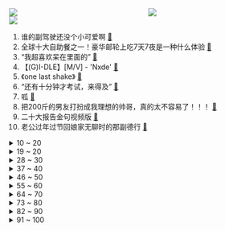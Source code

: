 <div >
	<a style="float:left;width:55%;" href = "https://github.com/anuraghazra/github-readme-stats">
	 <img src = "https://github-readme-stats.vercel.app/api?username=iuuuuuaena&theme=buefy&show_icons=true"/>
	</a>
	<a  style="float:right;width:45%" href = "https://github.com/anuraghazra/github-readme-stats">
	 <img  src="https://github-readme-stats.vercel.app/api/top-langs/?username=anuraghazra&layout=compact"/>
	</a>
	</div>

[![](https://img.shields.io/badge/jxd-@jxdgogogo.xyz-yellowgreen.svg)](https://www.jxdgogogo.xyz)<br>
1. 谁的副驾驶还没个小可爱啊 [:link:](//www.bilibili.com/video/BV1LR4y1X71L) <br>
2. 全球十大自助餐之一！豪华邮轮上吃7天7夜是一种什么体验 [:link:](//www.bilibili.com/video/BV1DP411P7om) <br>
3. “我超喜欢呆在里面的” [:link:](//www.bilibili.com/video/BV1AD4y1C721) <br>
4. 【(G)I-DLE】[M/V] - 'Nxde' [:link:](//www.bilibili.com/video/BV1wW4y1n7y3) <br>
5. 《one last shake》 [:link:](//www.bilibili.com/video/BV1He4y1v7tx) <br>
6. “还有十分钟才考试，来得及” [:link:](//www.bilibili.com/video/BV1ve4y1S7W6) <br>
7. 呱 [:link:](//www.bilibili.com/video/BV1Hd4y117qy) <br>
8. 把200斤的男友打扮成我理想的帅哥，真的太不容易了！！！ [:link:](//www.bilibili.com/video/BV1te4y1S7eW) <br>
9. 二十大报告金句视频版 [:link:](//www.bilibili.com/video/BV13g41187rQ) <br>
10. 老公过年过节回娘家无聊时的那副德行 [:link:](//www.bilibili.com/video/BV12P411P7am) <br>
<details>
<summary>10 ~ 20</summary>

11. 【高龄老人旅行攻略】带84岁的爷爷来一场说走就走的旅行需要花多少钱｜爷爷的一百个愿望｜攻略分享｜4天5夜北京之旅 [:link:](//www.bilibili.com/video/BV1CG411j7xa) <br>
12. 当你拍短视频拍着玩却不小心火了 [:link:](//www.bilibili.com/video/BV1gG41177Bj) <br>
13. 闪电侠做菜都没我这么急？ [:link:](//www.bilibili.com/video/BV14d4y117dc) <br>
14. 龙族《IVORY TOWER》完整版翻唱 [:link:](//www.bilibili.com/video/BV1rG411j7u9) <br>
15. 这真的不是全国统一的吗？ [:link:](//www.bilibili.com/video/BV1ve4y1E7yR) <br>
16. 据说这才是正确的吃鱼方法？做完之后我直呼离谱到家！ [:link:](//www.bilibili.com/video/BV1Rm4y1A71t) <br>
17. 小城市让人绝望的文娱生活！ [:link:](//www.bilibili.com/video/BV1xR4y1X7wj) <br>
18. 用科学打破次元壁！我终于成为了我梦里的剑客！ [:link:](//www.bilibili.com/video/BV1fg411h7rP) <br>
19. 对话河北首富 [:link:](//www.bilibili.com/video/BV1X44y1f7NE) <br>
</details>
<details>
<summary>19 ~ 20</summary>

20. 北方人第一次来顺德，你告诉我这叫“简单喝碗粥”？ [:link:](//www.bilibili.com/video/BV1q14y177jn) <br>
21. 外国博主英文讲解：二十大为什么如此重要？ [:link:](//www.bilibili.com/video/BV1ug41187Kx) <br>
22. 【NCT】Cover | CHENLE, JISUNG - YOUTH (Troye Sivan) [:link:](//www.bilibili.com/video/BV1eD4y1C7Bs) <br>
23. 退休教师李爷爷满头白发，在路灯下义务教孩子书法近10年，“老师”两个字突然在爷爷身上找到了答案！ [:link:](//www.bilibili.com/video/BV1u84y1z7A3) <br>
24. 假如……人生能有一点变化…… [:link:](//www.bilibili.com/video/BV1z14y177iC) <br>
25. 什么叫国产战争片天花板！《特级英雄黄继光》硬核影评 [:link:](//www.bilibili.com/video/BV17D4y1C7W5) <br>
26. 你卡进了后室……但是你速通了它（要素过多注意） [:link:](//www.bilibili.com/video/BV1vR4y1X7P2) <br>
27. 上次干活不小心摔伤了，养伤期间发个库存，感谢小伙伴们的支持。 [:link:](//www.bilibili.com/video/BV1yK411Q75o) <br>
28. 最后一次上梁山！开启征辽新篇章！《水浒传》P42 [:link:](//www.bilibili.com/video/BV1kP41177Co) <br>
</details>
<details>
<summary>28 ~ 30</summary>

29. 【原神】所有角色换成妮露大招，对你使用魅惑~ [:link:](//www.bilibili.com/video/BV19N4y1c7in) <br>
30. 高情商vs低情商 [:link:](//www.bilibili.com/video/BV1nK411Q7Xc) <br>
31. 爸爸教育女儿少玩点多花时间学习，反被女儿灵魂拷问 [:link:](//www.bilibili.com/video/BV1aG411j7uq) <br>
32. 羊顿-羊子力学 [:link:](//www.bilibili.com/video/BV1M14y1E7jv) <br>
33. 喜欢熬夜？把成年人哄睡是什么体验。。 [:link:](//www.bilibili.com/video/BV1rd4y117MG) <br>
34. 【原神】强力对群，平民之友！一个角色两种玩法？0命妮露测评+教学攻略丨妮露使用体验报告 [:link:](//www.bilibili.com/video/BV1KR4y197xX) <br>
35. 【阿斗】演技炸裂，句句扎心！值得N刷的审判名场面来了！美剧史诗巨作《权力的游戏》第14期 [:link:](//www.bilibili.com/video/BV18V4y1V7u8) <br>
36. 这奇葩产品给我整傻了 [:link:](//www.bilibili.com/video/BV1Sg411h7o4) <br>
37. 我说timing啊! 懂不懂中文啊！ [:link:](//www.bilibili.com/video/BV1ye4y1E7si) <br>
</details>
<details>
<summary>37 ~ 40</summary>

38. 汉字 杀死了中国的神【思维实验室】 [:link:](//www.bilibili.com/video/BV14e4y1v7Yg) <br>
39. 我，985人工智能，工资两千多，但为学生做了一个很酷的【游戏】 [:link:](//www.bilibili.com/video/BV1pe4y1v7Na) <br>
40. 【原神】妮露抽取建议：0到6命强度+武器伤害期望对比，真·未来可期的新体系核心（妮露上线实测） [:link:](//www.bilibili.com/video/BV1b44y1f718) <br>
41. 耗时两个月做出2.8米大宝 爷我直接横扫提瓦特 [:link:](//www.bilibili.com/video/BV1He4y1S7aG) <br>
42. (G)I-DLE最新回归曲Nxde MV+首舞台公开 [:link:](//www.bilibili.com/video/BV1Q8411Y7Gv) <br>
43. 【STN快报6.5季09】老黄翻车，4090无法驾驭的游戏出现 [:link:](//www.bilibili.com/video/BV12e4y1m76B) <br>
44. 我宣布中式日料完爆传统日料【凭啥排长队ep02-令谷花开】 [:link:](//www.bilibili.com/video/BV1RP411P7iT) <br>
45. 教18岁的弟弟炒菜，把我气的心肌梗塞了！！！ [:link:](//www.bilibili.com/video/BV1EK411Q7v3) <br>
46. 今天给毛孩子们们做肉末面条 [:link:](//www.bilibili.com/video/BV1A8411s7xH) <br>
</details>
<details>
<summary>46 ~ 50</summary>

47. 【明日方舟】泰拉文明的原点，海嗣起源真相。 [:link:](//www.bilibili.com/video/BV1ge411L7xd) <br>
48. 【团宝】ya！大变活人！  | cos合集 [:link:](//www.bilibili.com/video/BV1ze4y1E7GM) <br>
49. 明争暗斗，各怀鬼胎，人均800个心眼子【综艺大型修罗场】 [:link:](//www.bilibili.com/video/BV1Se4y1v7Em) <br>
50. 《未 成 年 神 模 式》 [:link:](//www.bilibili.com/video/BV1mG4y1p7r7) <br>
51. 【医学博士】为什么你越来越不行了？I 如何提高身体素质？ [:link:](//www.bilibili.com/video/BV1vG4y1p7sH) <br>
52. 多莉：稻妻人的钱不给赚啊！！ [:link:](//www.bilibili.com/video/BV1ae4y1S7o2) <br>
53. 央视曝光间谍被抓现场 [:link:](//www.bilibili.com/video/BV1nK411Q7V3) <br>
54. 习近平：解决台湾问题是中国人自己的事 [:link:](//www.bilibili.com/video/BV1nW4y1J7YC) <br>
55. 核酸刚开始的我vs现在的我 [:link:](//www.bilibili.com/video/BV1LR4y1R7Lq) <br>
</details>
<details>
<summary>55 ~ 60</summary>

56. 饭后补救！全程不蹦不跳，告别罪恶感！ [:link:](//www.bilibili.com/video/BV1WW4y1J7ys) <br>
57. 当你的浏览记录被泄露…【张勇的手机】 [:link:](//www.bilibili.com/video/BV1U44y1f73h) <br>
58. 辣，太辣了 [:link:](//www.bilibili.com/video/BV1sR4y1X732) <br>
59. 这个视频的潜力，够你上清北了 [:link:](//www.bilibili.com/video/BV1Ce4y1j79k) <br>
60. 原材的品质，决定了产品质量！ [:link:](//www.bilibili.com/video/BV1Gt4y1F7GA) <br>
61. 无处可逃，23位超毕业角色秒杀统辖矩阵 [:link:](//www.bilibili.com/video/BV1w14y1E7BX) <br>
62. 我被童年的快乐治愈了，焦虑的成年人，一定要看这部江西方言电影 [:link:](//www.bilibili.com/video/BV1x84y1z7Jo) <br>
63. 谁说弹钢琴可以变优雅，钢琴在他这会抑郁的 [:link:](//www.bilibili.com/video/BV15g411a7d2) <br>
64. 咋混进来了个大佐？ [:link:](//www.bilibili.com/video/BV1YG411j7G4) <br>
</details>
<details>
<summary>64 ~ 70</summary>

65. 《 新 概 念 自 律 》 [:link:](//www.bilibili.com/video/BV1S8411W78P) <br>
66. 过了20岁，在幼儿园里穿的成熟一点.. [:link:](//www.bilibili.com/video/BV1MP411E7Fj) <br>
67. 我高中同学已经结婚了，而我还是母胎单身...... [:link:](//www.bilibili.com/video/BV14G4y1n74h) <br>
68. 女人过了20岁就不要穿的和孩子一样！ [:link:](//www.bilibili.com/video/BV1WP411N7Fw) <br>
69. 【妮露】穷开心 [:link:](//www.bilibili.com/video/BV1qg411h7iJ) <br>
70. 我们是什么关系呢？ [:link:](//www.bilibili.com/video/BV1se4y1E7F3) <br>
71. 突发！梵高1889年的名画《向日葵》遇袭！ [:link:](//www.bilibili.com/video/BV1te4y1E7Sa) <br>
72. 对话诺奖得主！！ [:link:](//www.bilibili.com/video/BV1p8411s7ow) <br>
73. 穿大衣一定要扎的低丸子头！好看又简单，大家赶紧学起来呀！ [:link:](//www.bilibili.com/video/BV1Sg411h7HB) <br>
</details>
<details>
<summary>73 ~ 80</summary>

74. 花15W日元挑战日本扭蛋机！竟然狂中大奖？！ [:link:](//www.bilibili.com/video/BV1Xg411h78z) <br>
75. 手机神器李跳跳的真正用法，99%的人不知道！！！ [:link:](//www.bilibili.com/video/BV11R4y1R7P1) <br>
76. 【S12全球总决赛】小组赛·附加赛 10月15日 JDG vs DK [:link:](//www.bilibili.com/video/BV1HK411Q7w5) <br>
77. ⚡️求求《叶罗丽》不要再误人子弟！⚡️ [:link:](//www.bilibili.com/video/BV1f44y1f7TB) <br>
78. 喜欢《黄焖鸡米饭》的味道吗？带上碗筷速速集合！ [:link:](//www.bilibili.com/video/BV1mP411P7SF) <br>
79. 妈妈走进离世儿子的世界：他的世界太丰富，够我学一辈子 [:link:](//www.bilibili.com/video/BV1be4y1E7Ca) <br>
80. 大悦爸：到底是谁在替我岁月静好！ [:link:](//www.bilibili.com/video/BV1wG41177CN) <br>
81. 你们要的1588上海芥末来了，海胆鱼子酱吃爽了！ [:link:](//www.bilibili.com/video/BV1aG411j7Tz) <br>
82. 一只老鼠右脑大半被人类神经细胞占据，这是它的行为和智能发生的变化 [:link:](//www.bilibili.com/video/BV1uG4y1n7G3) <br>
</details>
<details>
<summary>82 ~ 90</summary>

83. 英国公婆开箱中国带回来的礼物！葱烧大排吃嗨了 [:link:](//www.bilibili.com/video/BV12K411Q7Fi) <br>
84. 天生绝呸！ [:link:](//www.bilibili.com/video/BV1ie4y1E7u7) <br>
85. 在瑞士农村吃席，6公里流水席，炖羊烤鹿都是硬菜 [:link:](//www.bilibili.com/video/BV1u14y1E7EE) <br>
86. 【Faye詹雯婷x张远】跟着《诀爱》再回这个热烈的夏天吧~ [:link:](//www.bilibili.com/video/BV1CR4y1R76K) <br>
87. 当黑客遇见了你 [:link:](//www.bilibili.com/video/BV1Ye411L7YU) <br>
88. 反向负罪感，直击妈妈逻辑漏洞，亲妈也别想Pua我 [:link:](//www.bilibili.com/video/BV13e411L7TE) <br>
89. 最精彩的一次演出，也许是出错的那一次；而最完美的销售，也许是意外的那一次。 [:link:](//www.bilibili.com/video/BV1M8411s7Fv) <br>
90. 芬兰家人被脆皮猪肘子惊艳到目瞪口呆！新疆烤羊排配东北大冷面太上头，啃到狂飙中文！笑不活了！ [:link:](//www.bilibili.com/video/BV1YR4y1R7xN) <br>
91. 这一刀下去，系统都要考虑下是什么反应【原神】 [:link:](//www.bilibili.com/video/BV14G411j72t) <br>
</details>
<details>
<summary>91 ~ 100</summary>

92. 没点才艺都不敢说自己是ikun [:link:](//www.bilibili.com/video/BV1rm4y1A79M) <br>
93. 南昌.私人D制  厨子探店¥238 [:link:](//www.bilibili.com/video/BV1dG411j7eg) <br>
94. 《臭辣烫》 [:link:](//www.bilibili.com/video/BV1o14y177PF) <br>
95. 青铜局到底多难打？ [:link:](//www.bilibili.com/video/BV1mG4y1n79h) <br>
96. 迷惑行为：店员见我装那么多竟然还给我打折？？ [:link:](//www.bilibili.com/video/BV14e411L7Qk) <br>
97. 当你尝试将高血压广告做成游戏... [:link:](//www.bilibili.com/video/BV1iN4y1c7PZ) <br>
98. 收拾老船第48天，老船拆迁正式完工！诚邀各位云监工一起共享老船乔迁之喜 [:link:](//www.bilibili.com/video/BV1GN4y1w7Ra) <br>
99. 姐妹齐心，三百多斤 [:link:](//www.bilibili.com/video/BV17e4y1v768) <br>
100. 爆肝720集！我来告诉你李老板给光头强买装备花了多少钱！绝对出乎意料！ [:link:](//www.bilibili.com/video/BV1gN4y1w7y6) <br>
</details>
